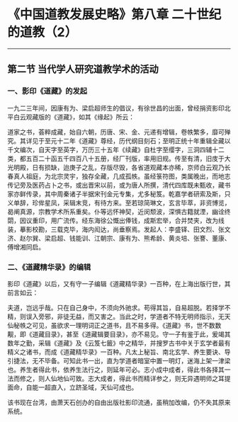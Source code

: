 # 《中国道教发展史略》第八章 二十世纪的道教（2）

------

## 第二节 当代学人研究道教学术的活动

### 一、影印《道藏》的发起

一九二三年间，因康有为、梁启超师生的倡议，有徐世昌的出面，曾经捐资影印北平白云观藏版的《道藏》，如其《缘起》所云：

道家之书，荟粹成藏，始自六朝，历唐、宋、金、元递有增辑，卷帙繁多，靡可殚究。其详见于至元十二年《道藏》尊经，历代纲目刻石；至明正统十年重辑全藏以千文编次，自天字至英字，万历三十五年《续藏》自杜字至缨字，三洞四辅十二类，都五百二十函五千四百八十五册，经厂刊版，率用旧规。传至有清，旧庋于大光明殿，日有损缺，迨庚子之乱，存版尽毁，各省道观藏本亦稀，京师白云观乃长春真人祖庭，为北宗灵宇，独存全藏，几成孤帙。虽经箓符图，类属晚出，而地志传记旁及医药占卜之书，或出晋宋以前，或为唐人所撰，清代四库既未甄收，藏书家亦鲜传录，其中周秦诸子半据宋刊金元专集，尤多秘笈。乾嘉学者研索及斯，只义单辞，珍侔星凤，采辑末竞，有待方来。至若琼简琳文，玄言毕萃，非资博览，曷阐真源，宗教学术所系重矣。仆等远怀神契，近闵颓波，深惧古籍就湮，幽诠终閟，因议重印，用广流传。经东海徐公慨出俸钱，成斯宏举，合并焚夹，改为线装，摹影校勘，三载克毕，海内闳达，尚垂察焉。发起人：李盛铎、田文烈、张文济、赵尔巽、梁启超、钱能训、江朝宗、康有为、熊希龄、黄炎培、张謇、董康、傅增湘同启。

### 二、《道藏精华录》的编辑

影印《道藏》以后，又有守一子编辑《道藏精华录》一百种，在上海出版行世，其前言如云：

夫道，岂远乎哉。只在自己身中，不须向外驰求。苟得其旨，自易超脱。若择学不精，则误入旁邪，非徒无益，而又害之。当此之时，学道者不特无明师指示，无天仙秘帙之可见，虽欲求一理明词正之道书，且不易多得。《道藏》书，世不数数觏，即《道藏目录》，甚至《道藏辑要目录》，亦不易见。守一子有鉴于此，爰竭其数年之勤，采辑《道藏》及《云笈七籤》中之精华，并搜罗古书中关于玄学者最有精义之诸书，而成《道藏精华录》一百种。凡太上秘旨、南北玄学、养生要诀、导引捷法，无不毕备。可知此书一出，直为学道者暗室中置一明灯，迷海上架一津梁也。养生者得此书，依养生法行之，则延年可必。志小成中成者，得此书各择其一法而修之，则人仙地仙可致。志大成者，得此书而精详参之，则无异遇明师之耳提面命，自能一超直入，立跻圣域，天仙可成也。

该书现在台湾，由萧天石创办的自由出版社影印流通，虽稍加改编，仍不失其原来系统。

